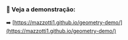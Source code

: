 ### 🔗 Veja a demonstração:
➡️ [https://mazzotti1.github.io/geometry-demo/](https://mazzotti1.github.io/geometry-demo/)
